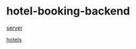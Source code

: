 # hotel-booking-backend

[server](https://hotel-booking-server.onrender.com)

[hotels](https://hotel-booking-server.onrender.com/hotels)
